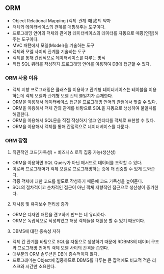 ## ORM

- Object Relational Mapping (객체-관계-매핑)의 약자
- 객체와 데이터베이스의 관계를 매핑해주는 도구이다.
- 프로그래밍 언어의 객체와 관계형 데이터베이스의 데이터를 자동으로 매핑(연결)해주는 도구이다.
- MVC 패턴에서 모델(Model)을 기술하는 도구
- 객체와 모델 사이의 관계를 기술하는 도구
- 객체를 통해 간접적으로 데이터베이스를 다루는 방식
- 직접 SQL 쿼리를 작성하지 프로그래밍 언어를 이용하여 DB에 접근할 수 있다.

### ORM 사용 이유

- 객체 지향 프로그래밍은 클래스를 이용하고 관계형 데이터베이스는 테이블을 이용하는데 객체 모델과 관계형 모델 간의 불일치가 존재한다.
- ORM을 이용해서 데이터베이스 접근을 프로그래밍 언어의 관점에서 맞출 수 있다.
- ORM을 이용해서 객체 간의 관계를 바탕으로 SQL을 자동으로 생성하여 불일치를 해결한다.
- ORM을 이용해서 SQL문을 직접 작성하지 않고 엔티티를 객체로 표현할 수 있다.
- ORM을 이용해서 객체를 통해 간접적으로 데이터베이스를 다룬다.

### ORM 장점

1. 직관적인 코드(가독성) + 비즈니스 로직 집중 가능(생산성)

- ORM을 이용하면 SQL Query가 아닌 메서드로 데이터를 조작할 수 있다.
- 이로써 프로그래머가 객체 모델로 프로그래밍하는 것에 더 집중할 수 있게 도와준다.
- 각종 객체에 대한 코드를 별도로 작성하기 때문에 코드 가독성을 높여준다.
- SQL의 절차적이고 순차적인 접근이 아닌 객체 지향적인 접근으로 생산성이 증가한다.

2. 재사용 및 유지보수 편리성 증가

- ORM은 디자인 패턴을 견고하게 만드는 데 유리하다.
- ORM은 독립적으로 작성되었고 해당 객체들을 재활용 할 수 있기 때문이다.

3. DBMS에 대한 종속성 저하

- 객체 간 관계를 바탕으로 SQL을 자동으로 생성하기 때문에 RDBMS의 데이터 구조와 프로그래밍 언어의 객체 모델 사이의 간격을 좁힌다.
- 대부분의 ORM 솔루션은 DB에 종속적이지 않다.
- 프로그래머는 Object에 집중하므로 DBMS를 다루는 큰 잡억에도 비교적 적은 리스크와 시간만 소요한다.
